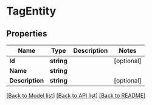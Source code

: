 # TagEntity

## Properties

Name | Type | Description | Notes
------------ | ------------- | ------------- | -------------
**Id** | **string** |  | [optional] 
**Name** | **string** |  | 
**Description** | **string** |  | [optional] 

[[Back to Model list]](../README.md#documentation-for-models) [[Back to API list]](../README.md#documentation-for-api-endpoints) [[Back to README]](../README.md)


